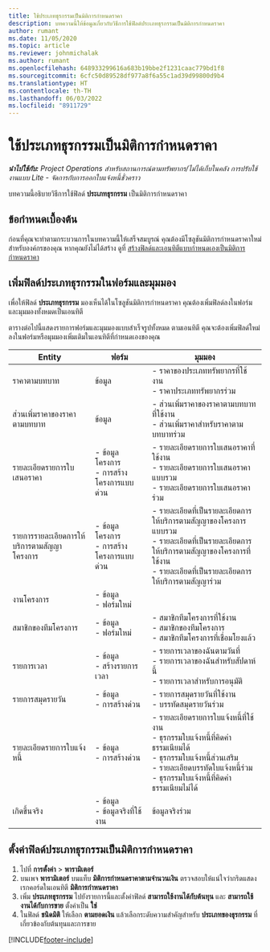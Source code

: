 ```yaml
---
title: ใช้ประเภทธุรกรรมเป็นมิติการกำหนดราคา
description: บทความนี้ให้ข้อมูลเกี่ยวกับวิธีการใช้ฟิลด์ประเภทธุรกรรมเป็นมิติการกำหนดราคา
author: rumant
ms.date: 11/05/2020
ms.topic: article
ms.reviewer: johnmichalak
ms.author: rumant
ms.openlocfilehash: 648933299616a683b19bbe2f1231caac779bd1f8
ms.sourcegitcommit: 6cfc50d89528df977a8f6a55c1ad39d99800d9b4
ms.translationtype: HT
ms.contentlocale: th-TH
ms.lasthandoff: 06/03/2022
ms.locfileid: "8911729"
---
```

# <a name="use-transaction-category-as-a-pricing-dimension"></a>ใช้ประเภทธุรกรรมเป็นมิติการกำหนดราคา


_**นำไปใช้กับ:** Project Operations สำหรับสถานการณ์ตามทรัพยากร/ไม่ได้เก็บในคลัง การปรับใช้งานแบบ Lite - จัดการกับการออกใบแจ้งหนี้ชั่วคราว_


บทความนี้อธิบายวิธีการใช้ฟิลด์ **ประเภทธุรกรรม** เป็นมิติการกำหนดราคา 

## <a name="prerequisites"></a>ข้อกำหนดเบื้องต้น
ก่อนที่คุณจะทำตามกระบวนการในบทความนี้ให้เสร็จสมบูรณ์ คุณต้องมีโซลูชันมิติการกำหนดราคาใหม่สำหรับองค์กรของคุณ หากคุณยังไม่ได้สร้าง ดูที่ [สร้างฟิลด์และเอนทิตีแบบกำหนดเองเป็นมิติการกำหนดราคา](create-custom-fields-entities-pricing-dimensions.md)

## <a name="add-the-transaction-category-field-to-forms-and-views"></a>เพิ่มฟิลด์ประเภทธุรกรรมในฟอร์มและมุมมอง
เพื่อให้ฟิลด์ **ประเภทธุรกรรม** มองเห็นได้ในโซลูชันมิติการกำหนดราคา คุณต้องเพิ่มฟิลด์ลงในฟอร์มและมุมมองทั้งหมดเป็นเอนทิตี

ตารางต่อไปนี้แสดงรายการฟอร์มและมุมมองแบบสำเร็จรูปทั้งหมด ตามเอนทิตี คุณจะต้องเพิ่มฟิลด์ใหม่ลงในฟอร์มหรือมุมมองเพิ่มเติมในเอนทิตีที่กำหนดเองของคุณ

|  Entity        | ฟอร์ม     |มุมมอง        |
| ------------------------------|---------------------------------|----------------------------------|
|  ราคาตามบทบาท| ข้อมูล |- ราคาของประเภททรัพยากรที่ใช้งาน<br> - ราคาประเภททรัพยากรร่วม |
|  ส่วนเพิ่มราคาของราคาตามบทบาท| ข้อมูล|- ส่วนเพิ่มราคาของราคาตามบทบาทที่ใช้งาน<br>- ส่วนเพิ่มราคาสำหรับราคาตามบทบาทร่วม |
|  รายละเอียดรายการใบเสนอราคา|- ข้อมูลโครงการ<br>- การสร้างโครงการแบบด่วน| - รายละเอียดรายการใบเสนอราคาที่ใช้งาน<br>- รายละเอียดรายการใบเสนอราคาแบบรวม<br>- รายละเอียดรายการใบเสนอราคาร่วม |
|  รายการรายละเอียดการให้บริการตามสัญญาโครงการ|- ข้อมูลโครงการ<br>- การสร้างโครงการแบบด่วน|- รายละเอียดที่เป็นรายละเอียดการให้บริการตามสัญญาของโครงการแบบรวม<br>- รายละเอียดที่เป็นรายละเอียดการให้บริการตามสัญญาของโครงการที่ใช้งาน<br>- รายละเอียดที่เป็นรายละเอียดการให้บริการตามสัญญาร่วม |
|  งานโครงการ|- ข้อมูล<br>- ฟอร์มใหม่| &nbsp; |
|  สมาชิกของทีมโครงการ|- ข้อมูล<br>- ฟอร์มใหม่|- สมาชิกทีมโครงการที่ใช้งาน<br>- สมาชิกของทีมโครงการ<br>- สมาชิกทีมโครงการที่เชื่อมโยงแล้ว |
|  รายการเวลา|- ข้อมูล<br>- สร้างรายการเวลา|- รายการเวลาของฉันตามวันที่<br>- รายการเวลาของฉันสำหรับสัปดาห์นี้<br>- รายการเวลาสำหรับการอนุมัติ|
|  รายการสมุดรายวัน|- ข้อมูล<br>- การสร้างด่วน|- รายการสมุดรายวันที่ใช้งาน<br>- บรรทัดสมุดรายวันร่วม|
|  รายละเอียดรายการใบแจ้งหนี้|- ข้อมูล<br>- การสร้างด่วน|- รายละเอียดรายการใบแจ้งหนี้ที่ใช้งาน<br>- ธุรกรรมใบแจ้งหนี้ที่คิดค่าธรรมเนียมได้<br>- ธุรกรรมใบแจ้งหนี้ส่วนเสริม<br>- รายละเอียดบรรทัดใบแจ้งหนี้ร่วม <br>- ธุรกรรมใบแจ้งหนี้ที่คิดค่าธรรมเนียมไม่ได้|
|  เกิดขึ้นจริง|- ข้อมูล<br>- ข้อมูลจริงที่ใช้งาน| ข้อมูลจริงร่วม |

## <a name="set-up-the-transaction-category-field-as-a-pricing-dimension"></a>ตั้งค่าฟิลด์ประเภทธุรกรรมเป็นมิติการกำหนดราคา

1. ไปที่ **การตั้งค่า** > **พารามิเตอร์** 
2. บนเพจ **พารามิเตอร์** บนแท็บ **มิติการกำหนดราคาตามจำนวนเงิน** ตรวจสอบให้แน่ใจว่ากริดแสดงเรกคอร์ดในเอนทิตี **มิติการกำหนดราคา**
3. เพิ่ม **ประเภทธุรกรรม** ไปยังรายการนี้และตั้งค่าฟิลด์ **สามารถใช้งานได้กับต้นทุน** และ **สามารถใช้งานได้กับการขาย** ตั้งค่าเป็น **ใช่**
4. ในฟิลด์ **ชนิดมิติ** ให้เลือก **ตามยอดเงิน** แล้วเลือกระดับความสำคัญสำหรับ **ประเภทของธุรกรรม** ที่เกี่ยวข้องกับต้นทุนและการขาย


[!INCLUDE[footer-include](../includes/footer-banner.md)]